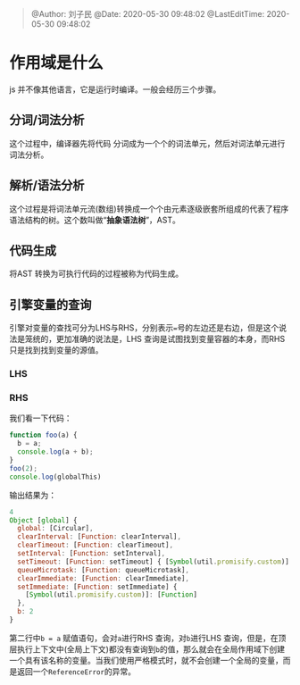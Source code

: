 >@Author: 刘子民
> @Date: 2020-05-30 09:48:02
> @LastEditTime: 2020-05-30 09:48:02

# 作用域是什么

js 并不像其他语言，它是运行时编译。一般会经历三个步骤。

## 分词/词法分析

这个过程中，编译器先将代码 分词成为一个个的词法单元，然后对词法单元进行词法分析。

## 解析/语法分析

这个过程是将词法单元流(数组)转换成一个个由元素逐级嵌套所组成的代表了程序语法结构的树。这个数叫做“**抽象语法树**”，AST。

## 代码生成

将AST 转换为可执行代码的过程被称为代码生成。



## 引擎变量的查询

引擎对变量的查找可分为LHS与RHS，分别表示`=`号的左边还是右边，但是这个说法是笼统的，更加准确的说法是，LHS 查询是试图找到变量容器的本身，而RHS 只是找到找到变量的源值。

### LHS

### RHS

我们看一下代码：

```js
function foo(a) {
  b = a;
  console.log(a + b);
}
foo(2);
console.log(globalThis)
```

输出结果为：

```js
4
Object [global] {
  global: [Circular],
  clearInterval: [Function: clearInterval],
  clearTimeout: [Function: clearTimeout],
  setInterval: [Function: setInterval],
  setTimeout: [Function: setTimeout] { [Symbol(util.promisify.custom)]: [Function] },
  queueMicrotask: [Function: queueMicrotask],
  clearImmediate: [Function: clearImmediate],
  setImmediate: [Function: setImmediate] {
    [Symbol(util.promisify.custom)]: [Function]
  },
  b: 2
}
```



第二行中`b = a` 赋值语句，会对`a`进行RHS 查询，对`b`进行LHS 查询，但是，在顶层执行上下文中(全局上下文)都没有查询到`b`的值，那么就会在全局作用域下创建一个具有该名称的变量。当我们使用严格模式时，就不会创建一个全局的变量，而是返回一个`ReferenceError`的异常。

